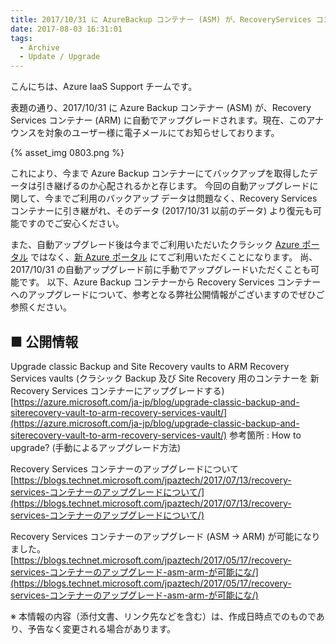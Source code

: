 ```yaml
---
title: 2017/10/31 に AzureBackup コンテナー (ASM) が、RecoveryServices コンテナー (ARM) にアップグレードされるお知らせ 
date: 2017-08-03 16:31:01
tags:
  - Archive
  - Update / Upgrade
---
```


こんにちは、Azure IaaS Support チームです。

表題の通り、2017/10/31 に Azure Backup コンテナー (ASM) が、Recovery Services コンテナー (ARM) に自動でアップグレードされます。現在、このアナウンスを対象のユーザー様に電子メールにてお知らせしております。

{% asset_img 0803.png %}

これにより、今まで Azure Backup コンテナーにてバックアップを取得したデータは引き継げるのか心配されるかと存じます。
今回の自動アップグレードに関して、今までご利用のバックアップ データは問題なく、Recovery Services コンテナーに引き継がれ、そのデータ (2017/10/31 以前のデータ) より復元も可能ですのでご安心ください。

また、自動アップグレード後は今までご利用いただいたクラシック [Azure ポータル](https://manage.windowsazure.com/) ではなく、[新 Azure ポータル](https://portal.azure.com/) にてご利用いただくことになります。
尚、2017/10/31 の自動アップグレード前に手動でアップグレードいただくことも可能です。
以下、Azure Backup コンテナーから Recovery Services コンテナーへのアップグレードについて、参考となる弊社公開情報がございますのでぜひご参照ください。

## ■ 公開情報

Upgrade classic Backup and Site Recovery vaults to ARM Recovery Services vaults
(クラシック Backup 及び Site Recovery 用のコンテナーを 新 Recovery Services コンテナーにアップグレードする)
[https://azure.microsoft.com/ja-jp/blog/upgrade-classic-backup-and-siterecovery-vault-to-arm-recovery-services-vault/](https://azure.microsoft.com/ja-jp/blog/upgrade-classic-backup-and-siterecovery-vault-to-arm-recovery-services-vault/)
参考箇所 : How to upgrade? (手動によるアップグレード方法)

Recovery Services コンテナーのアップグレードについて
[https://blogs.technet.microsoft.com/jpaztech/2017/07/13/recovery-services-コンテナーのアップグレードについて/](https://blogs.technet.microsoft.com/jpaztech/2017/07/13/recovery-services-コンテナーのアップグレードについて/)

Recovery Services コンテナーのアップグレード (ASM -> ARM) が可能になりました。
[https://blogs.technet.microsoft.com/jpaztech/2017/05/17/recovery-services-コンテナーのアップグレード-asm-arm-が可能にな/](https://blogs.technet.microsoft.com/jpaztech/2017/05/17/recovery-services-コンテナーのアップグレード-asm-arm-が可能にな/)

※ 本情報の内容（添付文書、リンク先などを含む）は、作成日時点でのものであり、予告なく変更される場合があります。